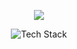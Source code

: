<p align="center">
    <a href="https://git.io/streak-stats">
        <picture>
            <source media="(prefers-color-scheme: dark)" srcset="https://github-readme-streak-stats.herokuapp.com?user=thezacharytaylor&theme=gruvbox&mode=weekly" />
            <img src="https://github-readme-streak-stats.herokuapp.com?user=thezacharytaylor&theme=gruvbox-light&mode=weekly" />
        </picture>
  </a>
</p>
<p align="center">
    <img src="https://github-readme-tech-stack.vercel.app/api/cards?title=Tech+Stack&fontFamily=Verdana&lineCount=5&theme=gruvbox&bg=%23232323&badge=%23303030&border=%23E4E2E2&titleColor=%23fabe2b&line1=html5%2Chtml5%2CE34F26%3Bcss3%2Ccss3%2C1572B6%3Bjavascript%2Cjavascript%2CF7DF1D%3Bphp%2Cphp%2C777BB4%3B&line2=WordPress%2CWordPress%2C3858e9%3Bvue.js%2Cvue%2C42b983%3BSASS%2CSASS%2Cbf4080%3BTailwindCSS%2CTailwindCSS%2C3b82f6%3B&line3=Bootstrap%2CBootstrap%2C8512FA%3BjQuery%2CjQuery%2C0769ad%3Bgatsby%2Cgatsby%2C663399%3B&line4=git%2Cgit%2CF05034%3Breact%2Creact%2C58a6ff%3Btypescript%2Ctypescript%2C777BB4%3BLua%2Clua%2C2B2D72%3B&line5=shell+script%2Cshell+script%2C120F11%3Bapache%2Capache%2CD41F29%3Bnginx%2Cnginx%2C029639%3B" alt="Tech Stack" />
</p>

<!-- Themes -->
<!-- dark: soft-green, material-palenight, github-dark, hacker, tokyo, earth, github-green-purple, android-dark, git-dark, modern-lilac, modern-lilac2 -->
<!-- light: blood, ice-gray, github-light, -->

<!-- Markdown -->
<!-- [![GitHub Streak](https://github-readme-streak-stats.herokuapp.com?user=thezacharytaylor&theme=material-palenight&mode=weekly)](https://git.io/streak-stats) -->

<!-- Source -->
<!-- /https://github-readme-streak-stats.herokuapp.com/demo/ -->
